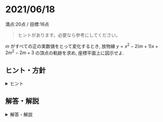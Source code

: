 # 2021/06/18

満点:20点 / 目標:16点

> ヒントがあります。必要なら参考にしてください。

$m$ がすべての正の実数値をとって変化するとき, 放物線 $y=x^2-2(m+1)x+2m^2-2m+3$ の頂点の軌跡を求め, 座標平面上に図示せよ.

<div style="page-break-before:always"></div>

## ヒント・方針

<details>
<summary>ヒント</summary>

テスト範囲そのものです.

- キーワード: **媒介変数表示**
    - 黄チャートIIB 例題100
- $m$ の変域に注意

</details>

<div style="page-break-before:always"></div>

## 解答・解説

<details>
<summary>解答・解説</summary>

素直な軌跡の問題です. 放物線の頂点の座標が $(m+1, m^2-4m+2)$ になることから, $x$ と $y$ はそれぞれ
$$
\left\lbrace
\begin{array}[l]
xx = m+1 \newline
y = m^2-4m+2
\end{array}
\right.
$$
と表されます. あとは $m$ を消去して $x$ と $y$ の関係式を導きましょう. **ここまでで10点です.**

さて, 現時点で

> 問題の放物線の頂点は, $y=x^2-6x+7$ 上にある

ことはわかっていますが,

> 問題の放物線の頂点は, $y=x^2-6x+7$ 上の**すべての**部分を通る

ことは分かっていません.

ここで $m$ の条件が気になります. よく「軌跡の問題は逆の確認をしましょう」といわれますが, 今回は $m$ の範囲に連動して $x$ の範囲が定まります.

$m>0$ から, $x>1$ であることがわかります. $x$ の定義域が定まったところで, 最終解答です.

<div style="page-break-before:always"></div>

![](img/mathterro_20210618.jpg)

</details>